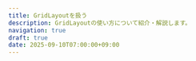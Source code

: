 ```yaml
---
title: GridLayoutを扱う
description: GridLayoutの使い方について紹介・解説します。
navigation: true
draft: true
date: 2025-09-10T07:00:00+09:00
---
```

